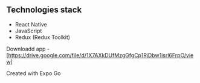 

## Technologies stack

* React Native
* JavaScript
* Redux (Redux Toolkit)

Downloadd app - [https://drive.google.com/file/d/1X7AXkDUfMzgGfgCp1RjDbw1isrl6FrpO/view]

Created with Expo Go
